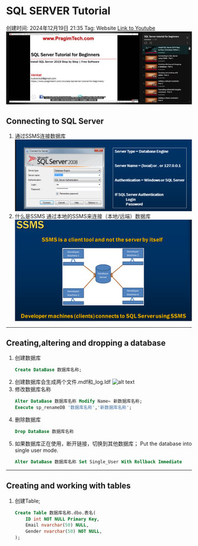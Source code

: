 #  SQL SERVER Tutorial
创建时间: 2024年12月19日 21:35
Tag: Website
[Link to Youtube](https://youtu.be/JLeaM8pK8dE?si=jUFdx5SOdO2StNMy)
![alt text](<assets/SQL SERVER/image.png>)
##  Connecting to SQL Server
1. 通过SSMS连接数据库
![alt text](<assets/SQL SERVER/image-1.png>)
2. 什么是SSMS
通过本地的SSMS来连接（本地/远端）数据库
![alt text](<assets/SQL SERVER/image-2.png>)
---
## Creating,altering and dropping a database
1. 创建数据库
    ```SQL 
   Create DataBase 数据库名称;
   ```
2. 创建数据库会生成两个文件.mdf和_log.ldf
   ![alt text](<assets/SQL SERVER/image-3.png>) 
3. 修改数据库名称
    ```SQL
    Alter DataBase 数据库名称 Modify Name= 新数据库名称;
    Execute sp_renameDB '数据库名称','新数据库名称';
    ```
4. 删除数据库
    ```SQL
    Drop DataBase 数据库名称
    ```
5. 如果数据库正在使用，断开链接，切换到其他数据库；
    Put the database into single user mode.
    ```SQL 
    Alter DataBase 数据库名称 Set Single_User With Rollback Immediate 
    ```
---
## Creating and working with tables
1. 创建Table;
    ```SQL
    Create Table 数据库名称.dbo.表名(
        ID int NOT NULL Primary Key,
        Email nvarchar(50) NULL,
        Gender nvarchar(50) NOT NULL,
    );   
    ```

